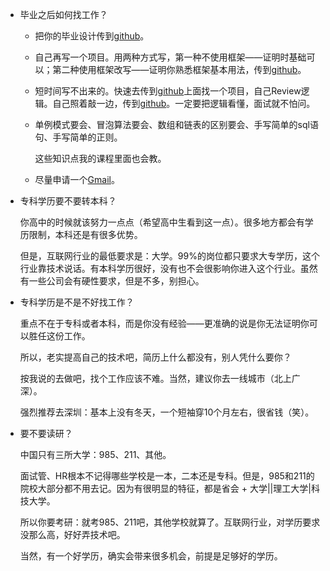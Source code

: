 

- 毕业之后如何找工作？

  - 把你的毕业设计传到[github](https://github.com/)。

  - 自己再写一个项目。用两种方式写，第一种不使用框架——证明时基础可以；第二种使用框架改写——证明你熟悉框架基本用法，传到[github](https://github.com/)。

  - 短时间写不出来的。快速去传到[github](https://github.com/)上面找一个项目，自己Review逻辑。自己照着敲一边，传到[github](https://github.com/)。一定要把逻辑看懂，面试就不怕问。

  - 单例模式要会、冒泡算法要会、数组和链表的区别要会、手写简单的sql语句、手写简单的正则。

    这些知识点我的课程里面也会教。

  - 尽量申请一个[Gmail](https://mail.google.com)。		

- 专科学历要不要转本科？

  你高中的时候就该努力一点点（希望高中生看到这一点）。很多地方都会有学历限制，本科还是有很多优势。

  但是，互联网行业的最低要求是：大学。99%的岗位都只要求大专学历，这个行业靠技术说话。有本科学历很好，没有也不会很影响你进入这个行业。虽然有一些公司会有硬性要求，但是不多，别担心。

- 专科学历是不是不好找工作？

  重点不在于专科或者本科，而是你没有经验——更准确的说是你无法证明你可以胜任这份工作。

  所以，老实提高自己的技术吧，简历上什么都没有，别人凭什么要你？

  按我说的去做吧，找个工作应该不难。当然，建议你去一线城市（北上广深）。

  强烈推荐去深圳：基本上没有冬天，一个短袖穿10个月左右，很省钱（笑）。

- 要不要读研？

  中国只有三所大学：985、211、其他。

  面试管、HR根本不记得哪些学校是一本，二本还是专科。但是，985和211的院校大部分都不用去记。因为有很明显的特征，都是省会 + 大学||理工大学|科技大学。

  所以你要考研：就考985、211吧，其他学校就算了。互联网行业，对学历要求没那么高，好好弄技术吧。
  
  当然，有一个好学历，确实会带来很多机会，前提是足够好的学历。

​         